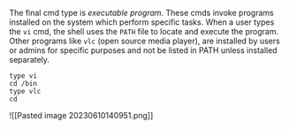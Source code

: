 The final cmd type is *executable program*. These cmds invoke programs installed on the system which perform specific tasks. When a user types the `vi` cmd, the shell uses the `PATH` file to locate and execute the program. 
Other programs like `vlc` (open source media player), are installed by users or admins for specific purposes and not be listed in PATH unless installed separately. 
```
type vi
cd /bin
type vlc
cd
```

![[Pasted image 20230610140951.png]]

